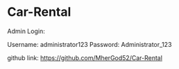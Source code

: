 # Car-Rental

Admin Login:

Username: administrator123
Password: Administrator_123

github link: https://github.com/MherGod52/Car-Rental